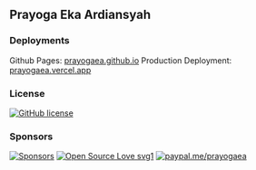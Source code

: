 ## Prayoga Eka Ardiansyah

### Deployments

Github Pages: [prayogaea.github.io](https://prayogaea.github.io)
Production Deployment: [prayogaea.vercel.app](https://prayogaea.vercel.app)

### License

<a href="https://github.com/prayogaea/prayogaea.github.io/blob/master/LICENSE"><img alt="GitHub license" src="https://img.shields.io/github/license/prayogaea/prayogaea.github.io?style=flat&logo=appveyor"></a>

### Sponsors

[![Sponsors](https://img.shields.io/static/v1?label=Sponsor&message=%E2%9D%A4&logo=GitHub&color=%23fe8e86)](https://github.com/sponsors/prayogaea) [![Open Source Love svg1](https://badges.frapsoft.com/os/v1/open-source.svg?v=103)](https://saweria.co/prayogaea) [![paypal.me/prayogaea](https://ionicabizau.github.io/badges/paypal.svg)](https://www.paypal.me/prayogaea)